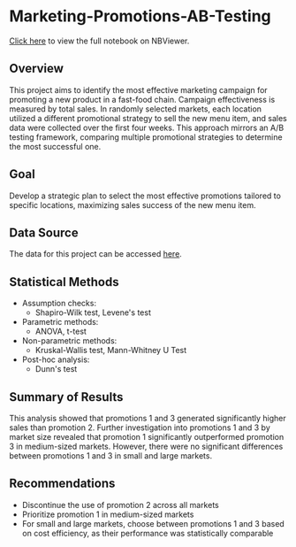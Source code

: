 # Marketing-Promotions-AB-Testing
[Click here](https://nbviewer.org/github/hmcooper1/Marketing-Promotions-AB-Testing/blob/main/marketing_promotions_ab_testing.ipynb) to view the full notebook on NBViewer.
## Overview
This project aims to identify the most effective marketing campaign for promoting a new product in a fast-food chain. Campaign effectiveness is measured by total sales. In randomly selected markets, each location utilized a different promotional strategy to sell the new menu item, and sales data were collected over the first four weeks. This approach mirrors an A/B testing framework, comparing multiple promotional strategies to determine the most successful one.
## Goal
Develop a strategic plan to select the most effective promotions tailored to specific locations, maximizing sales success of the new menu item.
## Data Source
The data for this project can be accessed [here](https://www.kaggle.com/datasets/chebotinaa/fast-food-marketing-campaign-ab-test/data).
## Statistical Methods
- Assumption checks:
  - Shapiro-Wilk test, Levene's test
- Parametric methods:
  -  ANOVA, t-test
- Non-parametric methods:
  - Kruskal-Wallis test, Mann-Whitney U Test
- Post-hoc analysis:
  - Dunn's test
## Summary of Results
This analysis showed that promotions 1 and 3 generated significantly higher sales than promotion 2. Further investigation into promotions 1 and 3 by market size revealed that promotion 1 significantly outperformed promotion 3 in medium-sized markets. However, there were no significant differences between promotions 1 and 3 in small and large markets.
## Recommendations
- Discontinue the use of promotion 2 across all markets
- Prioritize promotion 1 in medium-sized markets
- For small and large markets, choose between promotions 1 and 3 based on cost efficiency, as their performance was statistically comparable

